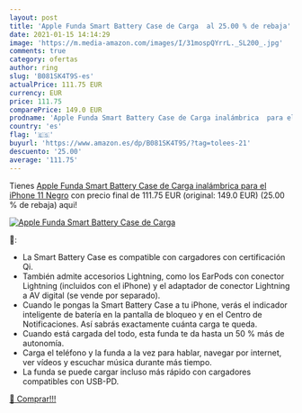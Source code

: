 ```yaml
---
layout: post
title: 'Apple Funda Smart Battery Case de Carga  al 25.00 % de rebaja'
date: 2021-01-15 14:14:29
image: 'https://m.media-amazon.com/images/I/31mospQYrrL._SL200_.jpg'
comments: true
category: ofertas
author: ring
slug: 'B081SK4T9S-es'
actualPrice: 111.75 EUR
currency: EUR
price: 111.75
comparePrice: 149.0 EUR
prodname: 'Apple Funda Smart Battery Case de Carga inalámbrica  para el iPhone 11   Negro'
country: 'es'
flag: '🇪🇸'
buyurl: 'https://www.amazon.es/dp/B081SK4T9S/?tag=tolees-21'
descuento: '25.00'
average: '111.75'
---
```


Tienes [Apple Funda Smart Battery Case de Carga inalámbrica  para el iPhone 11   Negro](https://www.amazon.es/dp/B081SK4T9S/?tag=tolees-21) con precio final de  111.75 EUR (original: 149.0 EUR) (25.00 %  de rebaja) aqui!

[![Apple Funda Smart Battery Case de Carga ](https://m.media-amazon.com/images/I/31mospQYrrL._SL200_.jpg)](https://www.amazon.es/dp/B081SK4T9S/?tag=tolees-21)

🔎:

- La Smart Battery Case es compatible con cargadores con certificación Qi.
- También admite accesorios Lightning, como los EarPods con conector Lightning (incluidos con el iPhone) y el adaptador de conector Lightning a AV digital (se vende por separado).
- Cuando le pongas la Smart Battery Case a tu iPhone, verás el indicador inteligente de batería en la pantalla de bloqueo y en el Centro de Notificaciones. Así sabrás exactamente cuánta carga te queda.
- Cuando está cargada del todo, esta funda te da hasta un 50 % más de autonomía.
- Carga el teléfono y la funda a la vez para hablar, navegar por internet, ver vídeos y escuchar música durante más tiempo.
- La funda se puede cargar incluso más rápido con cargadores compatibles con USB-PD.

[🛒 Comprar!!!](https://www.amazon.es/dp/B081SK4T9S/?tag=tolees-21)
